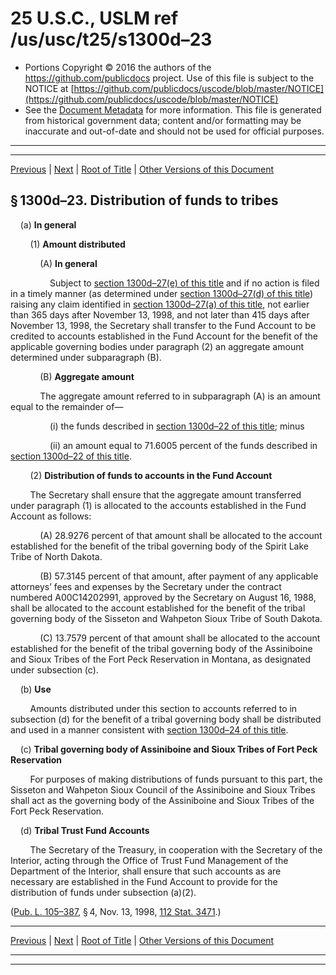 ---
---

# 25 U.S.C., USLM ref /us/usc/t25/s1300d–23

* Portions Copyright © 2016 the authors of the https://github.com/publicdocs project.
  Use of this file is subject to the NOTICE at [https://github.com/publicdocs/uscode/blob/master/NOTICE](https://github.com/publicdocs/uscode/blob/master/NOTICE)
* See the [Document Metadata](././../../../../../..//README.md) for more information.
  This file is generated from historical government data; content and/or formatting may be inaccurate and out-of-date and should not be used for official purposes.

----------
----------

[Previous](./../../../../../..//us/usc/t25/ch14/schLXXV/ptB/m__us_usc_t25_s1300d–22.md) | [Next](./../../../../../..//us/usc/t25/ch14/schLXXV/ptB/m__us_usc_t25_s1300d–24.md) | [Root of Title](./../../../../../../) | [Other Versions of this Document](https://publicdocs.github.io/go/links?ns=uslm&ref=%2Fus%2Fusc%2Ft25%2Fs1300d%E2%80%9323)

## § 1300d–23. Distribution of funds to tribes

    (a) __In general__ 

        (1) __Amount distributed__ 

            (A) __In general__ 

                Subject to [section 1300d–27(e) of this title][/us/usc/t25/s1300d–27/e] and if no action is filed in a timely manner (as determined under [section 1300d–27(d) of this title][/us/usc/t25/s1300d–27/d]) raising any claim identified in [section 1300d–27(a) of this title][/us/usc/t25/s1300d–27/a], not earlier than 365 days after November 13, 1998, and not later than 415 days after November 13, 1998, the Secretary shall transfer to the Fund Account to be credited to accounts established in the Fund Account for the benefit of the applicable governing bodies under paragraph (2) an aggregate amount determined under subparagraph (B).

            (B) __Aggregate amount__ 

            The aggregate amount referred to in subparagraph (A) is an amount equal to the remainder of—

                (i) the funds described in [section 1300d–22 of this title][/us/usc/t25/s1300d–22]; minus

                (ii) an amount equal to 71.6005 percent of the funds described in [section 1300d–22 of this title][/us/usc/t25/s1300d–22].

        (2) __Distribution of funds to accounts in the Fund Account__ 

        The Secretary shall ensure that the aggregate amount transferred under paragraph (1) is allocated to the accounts established in the Fund Account as follows:

            (A) 28.9276 percent of that amount shall be allocated to the account established for the benefit of the tribal governing body of the Spirit Lake Tribe of North Dakota.

            (B) 57.3145 percent of that amount, after payment of any applicable attorneys’ fees and expenses by the Secretary under the contract numbered A00C14202991, approved by the Secretary on August 16, 1988, shall be allocated to the account established for the benefit of the tribal governing body of the Sisseton and Wahpeton Sioux Tribe of South Dakota.

            (C) 13.7579 percent of that amount shall be allocated to the account established for the benefit of the tribal governing body of the Assiniboine and Sioux Tribes of the Fort Peck Reservation in Montana, as designated under subsection (c).

    (b) __Use__ 

        Amounts distributed under this section to accounts referred to in subsection (d) for the benefit of a tribal governing body shall be distributed and used in a manner consistent with [section 1300d–24 of this title][/us/usc/t25/s1300d–24].

    (c) __Tribal governing body of Assiniboine and Sioux Tribes of Fort Peck Reservation__ 

        For purposes of making distributions of funds pursuant to this part, the Sisseton and Wahpeton Sioux Council of the Assiniboine and Sioux Tribes shall act as the governing body of the Assiniboine and Sioux Tribes of the Fort Peck Reservation.

    (d) __Tribal Trust Fund Accounts__ 

        The Secretary of the Treasury, in cooperation with the Secretary of the Interior, acting through the Office of Trust Fund Management of the Department of the Interior, shall ensure that such accounts as are necessary are established in the Fund Account to provide for the distribution of funds under subsection (a)(2).

([Pub. L. 105–387][/us/pl/105/387], § 4, Nov. 13, 1998, [112 Stat. 3471][/us/stat/112/3471].)

----------

[Previous](./../../../../../..//us/usc/t25/ch14/schLXXV/ptB/m__us_usc_t25_s1300d–22.md) | [Next](./../../../../../..//us/usc/t25/ch14/schLXXV/ptB/m__us_usc_t25_s1300d–24.md) | [Root of Title](./../../../../../../) | [Other Versions of this Document](https://publicdocs.github.io/go/links?ns=uslm&ref=%2Fus%2Fusc%2Ft25%2Fs1300d%E2%80%9323)

----------
----------

[/us/usc/t25/s1300d–27/e]: https://publicdocs.github.io/go/links?ns=uslm&ref=%2Fus%2Fusc%2Ft25%2Fs1300d%E2%80%9327%2Fe
[/us/usc/t25/s1300d–27/d]: https://publicdocs.github.io/go/links?ns=uslm&ref=%2Fus%2Fusc%2Ft25%2Fs1300d%E2%80%9327%2Fd
[/us/usc/t25/s1300d–27/a]: https://publicdocs.github.io/go/links?ns=uslm&ref=%2Fus%2Fusc%2Ft25%2Fs1300d%E2%80%9327%2Fa
[/us/usc/t25/s1300d–22]: https://publicdocs.github.io/go/links?ns=uslm&ref=%2Fus%2Fusc%2Ft25%2Fs1300d%E2%80%9322
[/us/usc/t25/s1300d–22]: https://publicdocs.github.io/go/links?ns=uslm&ref=%2Fus%2Fusc%2Ft25%2Fs1300d%E2%80%9322
[/us/usc/t25/s1300d–24]: https://publicdocs.github.io/go/links?ns=uslm&ref=%2Fus%2Fusc%2Ft25%2Fs1300d%E2%80%9324
[/us/pl/105/387]: https://publicdocs.github.io/go/links?ns=uslm&ref=%2Fus%2Fpl%2F105%2F387
[/us/stat/112/3471]: https://publicdocs.github.io/go/links?ns=uslm&ref=%2Fus%2Fstat%2F112%2F3471


